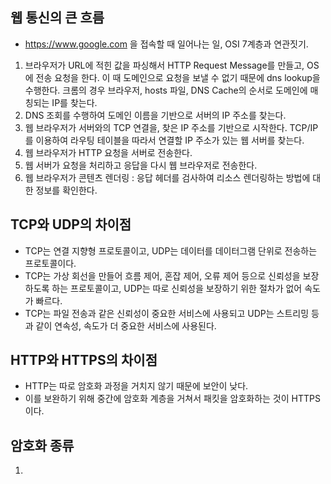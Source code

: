 ## 웹 통신의 큰 흐름
- https://www.google.com 을 접속할 때 일어나는 일, OSI 7계층과 연관짓기.

1. 브라우저가 URL에 적힌 값을 파싱해서 HTTP Request Message를 만들고, OS에 전송 요청을 한다. 
이 때 도메인으로 요청을 보낼 수 없기 때문에 dns lookup을 수행한다. 크롬의 경우 브라우저, hosts 파일,
DNS Cache의 순서로 도메인에 매칭되는 IP를 찾는다.
2. DNS 조회를 수행하여 도메인 이름을 기반으로 서버의 IP 주소를 찾는다.
3. 웹 브라우저가 서버와의 TCP 연결을, 찾은 IP 주소를 기반으로 시작한다. TCP/IP를 이용하여 라우팅
테이블을 따라서 연결할 IP 주소가 있는 웹 서버를 찾는다.
4. 웹 브라우저가 HTTP 요청을 서버로 전송한다.
5. 웹 서버가 요청을 처리하고 응답을 다시 웹 브라우저로 전송한다.
6. 웹 브라우저가 콘텐츠 렌더링 : 응답 헤더를 검사하여 리소스 렌더링하는 방법에 대한 정보를 확인한다.

## TCP와 UDP의 차이점
- TCP는 연결 지향형 프로토콜이고, UDP는 데이터를 데이터그램 단위로 전송하는 프로토콜이다.
- TCP는 가상 회선을 만들어 흐름 제어, 혼잡 제어, 오류 제어 등으로 신뢰성을 보장하도록 하는 프로토콜이고, UDP는
따로 신뢰성을 보장하기 위한 절차가 없어 속도가 빠르다.
- TCP는 파일 전송과 같은 신뢰성이 중요한 서비스에 사용되고 UDP는 스트리밍 등과 같이 연속성, 속도가 더 중요한 
서비스에 사용된다.

## HTTP와 HTTPS의 차이점
- HTTP는 따로 암호화 과정을 거치지 않기 때문에 보안이 낮다. 
- 이를 보완하기 위해 중간에 암호화 계층을 거쳐서 패킷을 암호화하는 것이 HTTPS이다.

## 암호화 종류
1. 